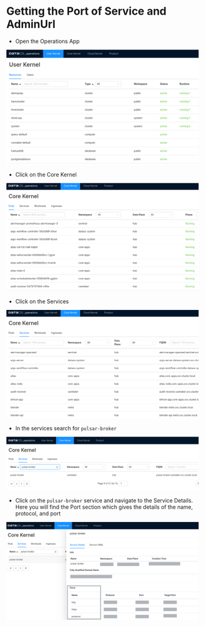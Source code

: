 # Getting the Port of Service and AdminUrl

- Open the Operations App

![Untitled](../../running_flare_standalone/getting_the_port_of_service_and_adminurl/untitled.png)

- Click on the Core Kernel

![Untitled](../../running_flare_standalone/getting_the_port_of_service_and_adminurl/untitled_1.png)

- Click on the Services

![Untitled](../../running_flare_standalone/getting_the_port_of_service_and_adminurl/untitled_2.png)

- In the services search for `pulsar-broker`

![Untitled](../../running_flare_standalone/getting_the_port_of_service_and_adminurl/untitled_3.png)

- Click on the `pulsar-broker` service and navigate to the Service Details. Here you will find the Port section which gives the details of the name, protocol, and port

![Port.png](../../running_flare_standalone/getting_the_port_of_service_and_adminurl/port.png)